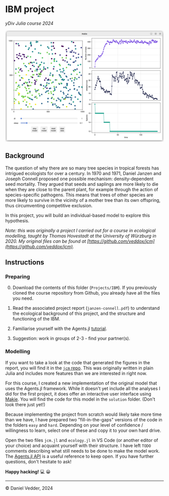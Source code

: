 # IBM project

*yDiv Julia course 2024*

![Janzen-Connell IBM](janzen-connell-model.png)

## Background

The question of why there are so many tree species in tropical forests has intrigued ecologists
for over a century. In 1970 and 1971, Daniel Janzen and Joseph Connell proposed one possible 
mechanism: density-dependent seed mortality. They argued that seeds and saplings are more likely 
to die when they are close to the parent plant, for example through the action of species-specific
pathogens. This means that trees of other species are more likely to survive in the vicinity of a
mother tree than its own offspring, thus circumventing competitive exclusion.

In this project, you will build an individual-based model to explore this hypothesis.

*Note: this was originally a project I carried out for a course in ecological modelling,
taught by Thomas Hovestadt at the University of Würzburg in 2020. My original files can be
found at [https://github.com/veddox/jcm](https://github.com/veddox/jcm).*

## Instructions

### Preparing

0. Download the contents of this folder (`Projects/IBM`). If you previously cloned the
   course repository from Github, you already have all the files you need.

1. Read the associated project report (`janzen-connell.pdf`) to understand the ecological
   background of this project, and the structure and functioning of the IBM.

2. Familiarise yourself with the Agents.jl 
   [tutorial](https://juliadynamics.github.io/Agents.jl/stable/tutorial/).

3. Suggestion: work in groups of 2-3 - find your partner(s).


### Modelling

If you want to take a look at the code that generated the figures in the report, you will
find it in the [`jcm` repo](https://github.com/veddox/jcm). This was originally written in
plain Julia and includes more features than we are interested in right now.

For this course, I created a new implementation of the original model that uses the Agents.jl
framework. While it doesn't yet include all the analyses I did for the first project, it
does offer an interactive user interface using [Makie](https://docs.makie.org/stable/). You
will find the code for this model in the `solution` folder. (Don't look there just yet!)

Because implementing the project from scratch would likely take more time than we have, 
I have prepared two "fill-in-the-gaps" versions of the code in the folders `easy` and `hard`.
Depending on your level of confidence / willingness to learn, select one of these and copy
it to your own hard drive.

Open the two files `jcm.jl` and `ecology.jl` in VS Code (or another editor of your choice)
and acquaint yourself with their structure. I have left `TODO` comments describing what
still needs to be done to make the model work. The 
[Agents.jl API](https://juliadynamics.github.io/Agents.jl/stable/api/) is a useful reference
to keep open. If you have further questions, don't hesitate to ask!

**Happy hacking!** :computer: :grinning:

---

&copy; Daniel Vedder, 2024
